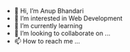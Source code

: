 - 👋 Hi, I’m Anup Bhandari
- 👀 I’m interested in Web Development
- 🌱 I’m currently learning 
- 💞️ I’m looking to collaborate on ...
- 📫 How to reach me ...

<!---
anupdaron/anupdaron is a ✨ special ✨ repository because its `README.md` (this file) appears on your GitHub profile.
You can click the Preview link to take a look at your changes.
--->
